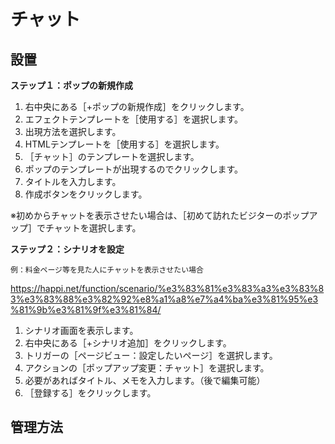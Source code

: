 # チャット
## 設置
**ステップ１：ポップの新規作成**
1. 右中央にある［+ポップの新規作成］をクリックします。
2. エフェクトテンプレートを［使用する］を選択します。
3. 出現方法を選択します。
4. HTMLテンプレートを［使用する］を選択します。
5. ［チャット］のテンプレートを選択します。
6. ポップのテンプレートが出現するのでクリックします。
7. タイトルを入力します。
8. 作成ボタンをクリックします。

※初めからチャットを表示させたい場合は、［初めて訪れたビジターのポップアップ］でチャットを選択します。

**ステップ２：シナリオを設定**  
```
例：料金ページ等を見た人にチャットを表示させたい場合
```
https://happi.net/function/scenario/%e3%83%81%e3%83%a3%e3%83%83%e3%83%88%e3%82%92%e8%a1%a8%e7%a4%ba%e3%81%95%e3%81%9b%e3%81%9f%e3%81%84/
1. シナリオ画面を表示します。
2. 右中央にある［+シナリオ追加］をクリックします。
3. トリガーの［ページビュー：設定したいページ］を選択します。
4. アクションの［ポップアップ変更：チャット］を選択します。
5. 必要があればタイトル、メモを入力します。（後で編集可能）
6. ［登録する］をクリックします。  

## 管理方法
